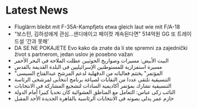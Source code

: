 # Latest News
-  Fluglärm bleibt mit F-35A-Kampfjets etwa gleich laut wie mit F/A-18
-  “보스턴, 김하성에게 관심…샌디에이고 페이컷 계속된다면” 514억원 GG 또 트레이드설 ‘간과 못해’
-  DA SE NE POKAJETE Evo kako da znate da li ste spremni za zajednički život s partnerom, jedan uslov je posebno važan
-  البيت الأبيض: مسيرات وصواريخ الحوثيين عطلت الملاحة فى البحر الأحمر
-  مسيرة استفزازية للمستوطنين الإسرائيليين فى البلدة القديمة بالقدس
-  "المؤتمر" يختتم فعالياته من الدقهلية لدعم المرشح عبدالفتاح السيسى
-  التنسيقية تلتقى عددا من النقابات لصياغة برنامج انتخابى لمرشحى الرئاسة
-  التنسيقية تشارك بمؤتمر أكاديمية السادات لتشجيع المشاركة فى الانتخابات
-  النائب زكى عباس: التعامل مع المناطق العشوائية كان تحديا كبيرا أمام الدولة
-  حازم عمر يدلى بصوته فى الانتخابات الرئاسية بالقاهرة الجديدة الأحد المقبل

